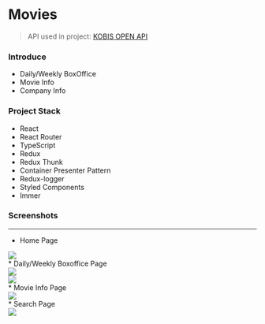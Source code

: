 # Movies

> API used in project: [KOBIS OPEN API](http://www.kobis.or.kr/kobisopenapi/homepg/main/main.do "Go KOBIS")

### Introduce
* Daily/Weekly BoxOffice
* Movie Info
* Company Info

### Project Stack
* React
* React Router
* TypeScript
* Redux
* Redux Thunk
* Container Presenter Pattern 
* Redux-logger
* Styled Components
* Immer

### Screenshots
---------------
* Home Page
<div>
  <img width="auto" height="auto" src="https://user-images.githubusercontent.com/50766847/85238858-cfdba480-b46b-11ea-9e9e-9dee0fa7c8c7.PNG" >
</div>
* Daily/Weekly Boxoffice Page
<div>
  <img width="auto" height="auto" src="https://user-images.githubusercontent.com/50766847/85238859-d0743b00-b46b-11ea-953e-119fb3215d7d.PNG" >
</div>
<div>
  <img width="auto" height="auto" src="https://user-images.githubusercontent.com/50766847/85238862-d36f2b80-b46b-11ea-8feb-f46ce8cda7f8.PNG" >
</div>
* Movie Info Page
<div>
  <img width="auto" height="auto" src="https://user-images.githubusercontent.com/50766847/85238861-d23dfe80-b46b-11ea-9bee-681cc419d8bf.PNG" >
</div>
* Search Page
<div>
  <img width="auto" height="auto" src="https://user-images.githubusercontent.com/50766847/85238860-d1a56800-b46b-11ea-86dc-f8dc422e1f3a.PNG" >
</div>
